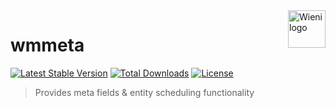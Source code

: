 <a href="https://www.wieni.be">
    <img src="https://www.wieni.be/themes/custom/drupack/logo.svg" alt="Wieni logo" title="Wieni" align="right" height="60" />
</a>

wmmeta
======================

[![Latest Stable Version](https://poser.pugx.org/wieni/wmmeta/v/stable)](https://packagist.org/packages/wieni/wmmeta)
[![Total Downloads](https://poser.pugx.org/wieni/wmmeta/downloads)](https://packagist.org/packages/wieni/wmmeta)
[![License](https://poser.pugx.org/wieni/wmmeta/license)](https://packagist.org/packages/wieni/wmmeta)

> Provides meta fields & entity scheduling functionality
